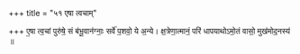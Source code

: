 +++
title = "५१ एषा त्वचाम्"

+++
ए॒षा त्व॒चां पुरु॑षे॒ सं ब॑भू॒वान॑ग्नाः॒ सर्वे॑ प॒शवो॒ ये अ॒न्ये। क्ष॒त्रेणा॒त्मानं॒ परि॑ धापयाथोऽमो॒तं वासो॒ मुख॑मोद॒नस्य॑ ॥